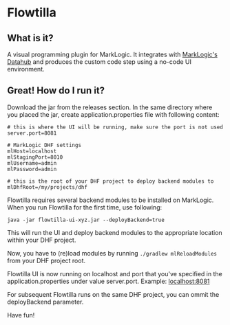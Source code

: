 # Flowtilla

## What is it?
A visual programming plugin for MarkLogic. It integrates with [MarkLogic's Datahub](https://docs.marklogic.com/datahub/) and produces the custom code step using a no-code UI environment.

## Great! How do I run it?
Download the jar from the releases section. In the same directory where you placed the jar, create application.properties file with following content:

```
# this is where the UI will be running, make sure the port is not used
server.port=8081

# MarkLogic DHF settings
mlHost=localhost
mlStagingPort=8010
mlUsername=admin
mlPassword=admin

# this is the root of your DHF project to deploy backend modules to
mlDhfRoot=/my/projects/dhf 
```

Flowtilla requires several backend modules to be installed on MarkLogic. When you run Flowtilla for the first time, use following:

```java -jar flowtilla-ui-xyz.jar --deployBackend=true```

This will run the UI and deploy backend modules to the appropriate location within your DHF project. 

Now, you have to (re)load modules by running
```./gradlew mlReloadModules```
from your DHF project root.

Flowtilla UI is now running on localhost and port that you've specified in the application.properties under value server.port. Example: [localhost:8081](ocalhost:8081)

For subsequent Flowtilla runs on the same DHF project, you can ommit the deployBackend parameter.

Have fun!